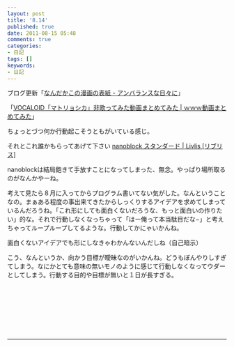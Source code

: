 ```yaml
---
layout: post
title: '8.14'
published: true
date: 2011-08-15 05:48
comments: true
categories:
- 日記
tags: []
keywords:
- 日記
---
```

ブログ更新「[なんだかこの漫画の表紙 - アンバランスな日々に](http://d.hatena.ne.jp/soramugi/20110814/1313334506 "なんだかこの漫画の表紙 - アンバランスな日々に")」

「[VOCALOID「マトリョシカ」非歌ってみた動画まとめてみた | ｗｗｗ動画まとめてみた](http://www-video-summary.tumblr.com/post/8910135109 "VOCALOID「マトリョシカ」非歌ってみた動画まとめてみた | ｗｗｗ動画まとめてみた")」

ちょっとづつ何か行動起こそうともがいている感じ。

それとこれ誰かもらってあげて下さい [nanoblock スタンダード | Livlis [リブリス]](http://www.livlis.com/items/show/id/29566/ "nanoblock スタンダード | Livlis [リブリス]")

nanoblockは結局飽きて手放すことになってしまった、無念。やっぱり場所取るのがなんかやーね。

考えて見たら８月に入ってからプログラム書いてない気がした。なんということなの。まぁある程度の事出来てきたからしっくりするアイデアを求めてしまっているんだろうね。「これ形にしても面白くないだろうな、もっと面白いの作りたい」的な。それで行動しなくなっちゃって「はー俺って本当駄目だな−」と考えちゃってループループしてるような。行動してかにゃいかんね。

面白くないアイデアでも形にしなきゃわかんないんだしね（自己暗示）

こう、なんというか、向かう目標が曖昧なのがいかんね。どうもぼんやりしすぎてしまう。なにかとても意味の無いモノのように感じて行動しなくなってウダーとしてしまう。行動する目的や目標が無いと１日が長すぎる。

&nbsp;

&nbsp;

&nbsp;

&nbsp;

---


